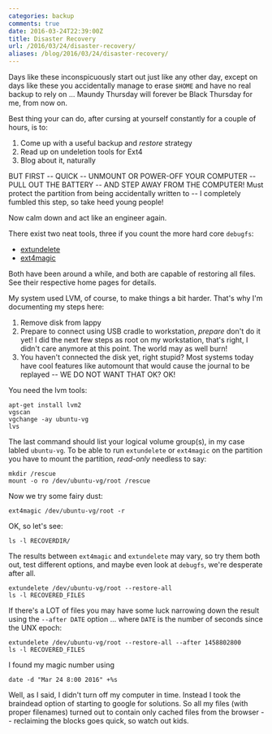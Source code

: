 ```yaml
---
categories: backup
comments: true
date: 2016-03-24T22:39:00Z
title: Disaster Recovery
url: /2016/03/24/disaster-recovery/
aliases: /blog/2016/03/24/disaster-recovery/
---
```


Days like these inconspicuously start out just like any other day,
except on days like these you accidentally manage to erase `$HOME` and
have no real backup to rely on ... Maundy Thursday will forever be Black
Thursday for me, from now on.

Best thing your can do, after cursing at yourself constantly for a
couple of hours, is to:

1. Come up with a useful backup and *restore* strategy
2. Read up on undeletion tools for Ext4
3. Blog about it, naturally

BUT FIRST -- QUICK -- UNMOUNT OR POWER-OFF YOUR COMPUTER -- PULL OUT THE
BATTERY -- AND STEP AWAY FROM THE COMPUTER!  Must protect the partition
from being accidentally written to -- I completely fumbled this step, so
take heed young people!

<!--more-->

Now calm down and act like an engineer again.

There exist two neat tools, three if you count the more hard core
`debugfs`:

- [extundelete](http://extundelete.sourceforge.net/)
- [ext4magic](http://ext4magic.sourceforge.net/ext4magic_en.html)

Both have been around a while, and both are capable of restoring all
files.  See their respective home pages for details.

My system used LVM, of course, to make things a bit harder.  That's why
I'm documenting my steps here:

1. Remove disk from lappy
2. Prepare to connect using USB cradle to workstation, *prepare* don't
   do it yet!  I did the next few steps as root on my workstation,
   that's right, I didn't care anymore at this point.  The world may as
   well burn!
3. You haven't connected the disk yet, right stupid?  Most systems today
   have cool features like automount that would cause the journal to be
   replayed -- WE DO NOT WANT THAT OK? OK!

You need the lvm tools:

    apt-get install lvm2
    vgscan
    vgchange -ay ubuntu-vg
    lvs

The last command should list your logical volume group(s), in my case
labled `ubuntu-vg`.  To be able to run `extundelete` or `ext4magic` on
the partition you have to mount the partition, *read-only* needless to
say:

    mkdir /rescue
    mount -o ro /dev/ubuntu-vg/root /rescue

Now we try some fairy dust:

    ext4magic /dev/ubuntu-vg/root -r

OK, so let's see:

    ls -l RECOVERDIR/

The results between `ext4magic` and `extundelete` may vary, so try them
both out, test different options, and maybe even look at `debugfs`,
we're desperate after all.

    extundelete /dev/ubuntu-vg/root --restore-all
    ls -l RECOVERED_FILES

If there's a LOT of files you may have some luck narrowing down the
result using the `--after DATE` option ... where `DATE` is the number
of seconds since the UNX epoch:

    extundelete /dev/ubuntu-vg/root --restore-all --after 1458802800
    ls -l RECOVERED_FILES

I found my magic number using

    date -d "Mar 24 8:00 2016" +%s

Well, as I said, I didn't turn off my computer in time. Instead I took
the braindead option of starting to google for solutions.  So all my
files (with proper filenames) turned out to contain only cached files
from the browser -- reclaiming the blocks goes quick, so watch out kids.
